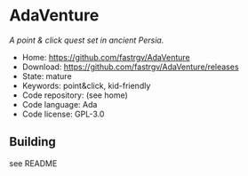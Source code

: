 # AdaVenture

_A point & click quest set in ancient Persia._

- Home: https://github.com/fastrgv/AdaVenture
- Download: https://github.com/fastrgv/AdaVenture/releases
- State: mature
- Keywords: point&click, kid-friendly
- Code repository: (see home)
- Code language: Ada
- Code license: GPL-3.0

## Building

see README

